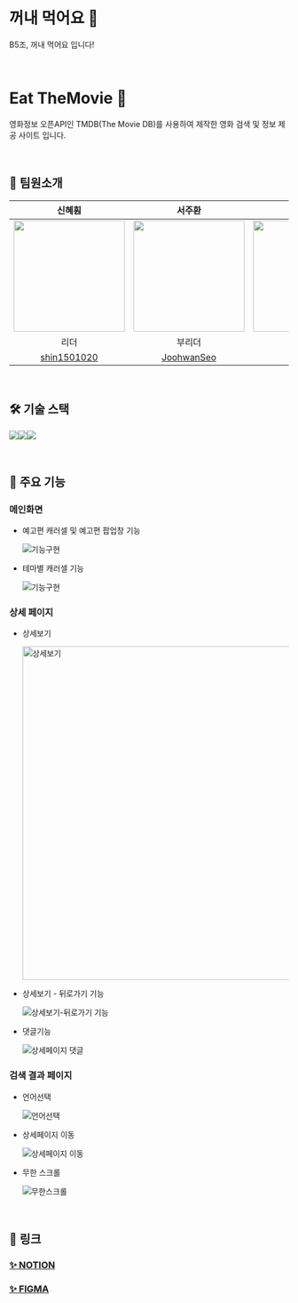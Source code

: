 # 꺼내 먹어요 🍎
B5조, 꺼내 먹어요 입니다!

<br />

# Eat TheMovie 🎥
영화정보 오픈API인 TMDB(The Movie DB)를 사용하여 제작한 영화 검색 및 정보 제공 사이트 입니다.

<br />

## 👥 팀원소개

| 신혜훤 | 서주환 | 염경원 | 김형빈 | 신자영 |
| :---: | :---: | :---: | :---: | :---: |
| <img src="https://avatars.githubusercontent.com/shin1501020" width="200"> | <img src="https://avatars.githubusercontent.com/JoohwanSeo" width="200"> | <img src="https://avatars.githubusercontent.com/YCDM03" width="200"> | <img src="https://avatars.githubusercontent.com/hb9901" width="200"> | <img src="https://avatars.githubusercontent.com/tpring" width="200"> |
| 리더 | 부리더 | 팀원 | 팀원 | 팀원 |
| [shin1501020](https://github.com/shin1501020) | [JoohwanSeo](https://github.com/JoohwanSeo) | [YCDM03](https://github.com/YCDM03) | [hb9901](https://github.com/hb9901)|  [tpring](https://github.com/tpring) |    



<br />

## 🛠️ 기술 스택
<img src="https://img.shields.io/badge/HTML5-E34F26?style=for-the-badge&logo=HTML5&logoColor=white"><img src="https://img.shields.io/badge/CSS3-1572B6?style=for-the-badge&logo=CSS3&logoColor=white"><img src="https://img.shields.io/badge/Javascript-F7DF1E?style=for-the-badge&logo=Javascript&logoColor=white">

<br />

## 📝 주요 기능

### 메인화면
 
* 예고편 캐러셀 및 예고편 팝업창 기능

  ![기능구현](https://github.com/B05-group-project/EatTheMovie/assets/104831702/cd06b01f-c83b-457d-8894-68e869cf1edb)

* 테마별 캐러셀 기능
  
  ![기능구현](https://github.com/B05-group-project/EatTheMovie/assets/144031936/01d20618-c0bd-49b2-9566-45d065e8833b)

### 상세 페이지

* 상세보기

  <img width="600" alt="상세보기" src="https://github.com/B05-group-project/EatTheMovie/assets/72782380/7627618e-a72f-4ecd-8ff1-a719a2b5b3e7">

* 상세보기 - 뒤로가기 기능

  ![상세보기-뒤로가기 기능](https://github.com/B05-group-project/EatTheMovie/assets/72782380/f1fa52de-b9b2-4111-9272-b464a5a3a941)

* 댓글기능
 
  ![상세페이지 댓글](https://github.com/B05-group-project/EatTheMovie/assets/164147591/a798776d-228a-4954-a704-b6f96a855b0a)

### 검색 결과 페이지

* 언어선택
  
  ![언어선택](https://github.com/B05-group-project/EatTheMovie/assets/50387658/c941814e-2056-4c34-950e-bf6ed6a67a46)

* 상세페이지 이동

  ![상세페이지 이동](https://github.com/B05-group-project/EatTheMovie/assets/50387658/f8046891-9d1f-46ca-909c-ea1b88fc04ab)

* 무한 스크롤
  
  ![무한스크롤](https://github.com/B05-group-project/EatTheMovie/assets/50387658/2cfd80cd-0131-4207-98ab-d3d216e6dbc5)

<br />

## 🔗 링크
### [✨ NOTION](https://teamsparta.notion.site/B-05-1cddea8d779149269e215f7d715abe46)
### [✨ FIGMA](https://www.figma.com/file/hYZbrWyf0l9aXULKD0AJIx?embed_host=notion&kind=file&mode=design&node-id=0-1&t=ri8AzOkHKC5KwFMk-0&type=design&viewer=1)

<br />
